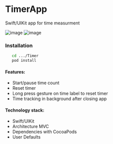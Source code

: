 # TimerApp
Swift/UIKit app for time measurment

![image](https://user-images.githubusercontent.com/105886145/170714043-9d439398-96b2-49cf-a1bc-cf005866fff6.png)
![image](https://user-images.githubusercontent.com/105886145/170714295-3aeae3a7-2a53-470e-8a33-d0420beb6484.png)

### Installation ####
```sh
   cd .../Timer
   pod install 
```

#### Features: ####
   - Start/pause time count
   - Reset timer
   - Long press gesture on time label to reset timer
   - Time tracking in background after closing app 

#### Technology stack: ####
  - Swift/UIKit
  - Architecture MVC
  - Dependencies with CocoaPods
  - User Defaults 
